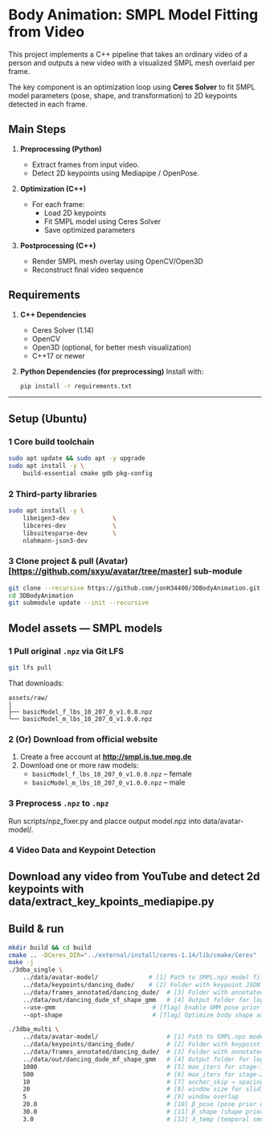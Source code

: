 # Body Animation: SMPL Model Fitting from Video

This project implements a C++ pipeline that takes an ordinary video of a person and outputs a new video with a visualized SMPL mesh overlaid per frame.

The key component is an optimization loop using **Ceres Solver** to fit SMPL model parameters (pose, shape, and transformation) to 2D keypoints detected in each frame.

## Main Steps
1. **Preprocessing (Python)**
   - Extract frames from input video.
   - Detect 2D keypoints using Mediapipe / OpenPose.

2. **Optimization (C++)**
   - For each frame:
     - Load 2D keypoints
     - Fit SMPL model using Ceres Solver
     - Save optimized parameters

3. **Postprocessing (C++)**
   - Render SMPL mesh overlay using OpenCV/Open3D
   - Reconstruct final video sequence

## Requirements

1. **C++ Dependencies**
    - Ceres Solver (1.14)
    - OpenCV
    - Open3D (optional, for better mesh visualization)
    - C++17 or newer

2. **Python Dependencies (for preprocessing)**
    Install with:
    ```bash
    pip install -r requirements.txt


---

## Setup (Ubuntu)

### 1 Core build toolchain
```bash
sudo apt update && sudo apt -y upgrade
sudo apt install -y \
    build-essential cmake gdb pkg-config

```


### 2 Third-party libraries 
```bash
sudo apt install -y \
    libeigen3-dev            \  
    libceres-dev             \ 
    libsuitesparse-dev       \  
    nlohmann-json3-dev 
```



### 3 Clone project & pull (Avatar)[https://github.com/sxyu/avatar/tree/master] sub-module
```bash
git clone --recursive https://github.com/jonH34400/3DBodyAnimation.git
cd 3DBodyAnimation
git submodule update --init --recursive
```



## Model assets — SMPL models

### 1  Pull original `.npz` via **Git LFS**
```bash
git lfs pull
```

That downloads:

```
assets/raw/
│
├── basicModel_f_lbs_10_207_0_v1.0.0.npz
└── basicModel_m_lbs_10_207_0_v1.0.0.npz
```

### 2 (Or) Download from official website
1. Create a free account at **<http://smpl.is.tue.mpg.de>**  
2. Download one or more raw models:  
   * `basicModel_f_lbs_10_207_0_v1.0.0.npz`  – female  
   * `basicModel_m_lbs_10_207_0_v1.0.0.npz`  – male  


### 3 Preprocess `.npz` to `.npz`
   Run scripts/npz_fixer.py and placce output model.npz into data/avatar-model/.
### 4 Video Data and Keypoint Detection
   Download any video from YouTube and detect 2d keypoints with data/extract_key_kpoints_mediapipe.py
---

## Build & run
```bash
mkdir build && cd build
cmake .. -DCeres_DIR="../external/install/ceres-1.14/lib/cmake/Ceres" -DCMAKE_BUILD_TYPE=Release -DWITH_OMP=ON
make -j
./3dba_single \
    ../data/avatar-model/              # [1] Path to SMPL.npz model file
    ../data/keypoints/dancing_dude/    # [2] Folder with keypoint JSON files
    ../data/frames_annotated/dancing_dude/  # [3] Folder with annotated input images
    ../data/out/dancing_dude_sf_shape_gmm   # [4] Output folder for logs & renders
    --use-gmm                           # [flag] Enable GMM pose prior
    --opt-shape                         # [flag] Optimize body shape as well as pose

./3dba_multi \
    ../data/avatar-model/                   # [1] Path to SMPL.npz model file
    ../data/keypoints/dancing_dude/         # [2] Folder with keypoint JSON files
    ../data/frames_annotated/dancing_dude/  # [3] Folder with annotated input images
    ../data/out/dancing_dude_mf_shape_gmm   # [4] Output folder for logs & renders
    1000                                    # [5] max_iters for stage-1 (anchor frames)
    500                                     # [6] max_iters for stage-2 (window refinement)
    10                                      # [7] anchor_skip → spacing between anchor frames
    20                                      # [8] window size for sliding-window optimization
    5                                       # [9] window overlap
    20.0                                    # [10] β_pose (pose prior weight)
    30.0                                    # [11] β_shape (shape prior weight)
    3.0                                     # [12] λ_temp (temporal smoothness weight)

```
